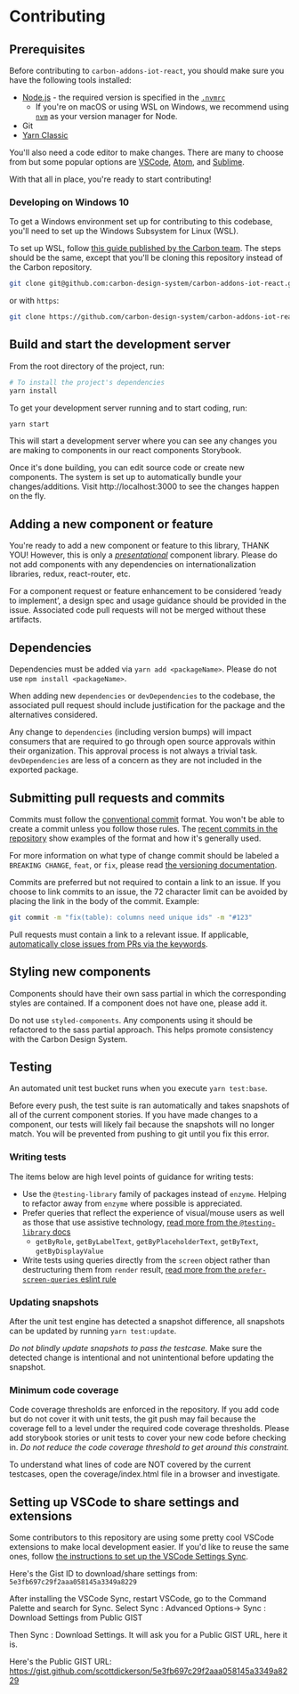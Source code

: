 # Contributing

## Prerequisites

Before contributing to `carbon-addons-iot-react`, you should make sure you have the following tools
installed:

- [Node.js](https://nodejs.org/en/download/) - the required version is specified in the [`.nvmrc`](/.nvmrc)
  - If you're on macOS or using WSL on Windows, we recommend using [`nvm`](https://github.com/nvm-sh/nvm) as your version manager for Node.
- Git
- [Yarn Classic](https://classic.yarnpkg.com/en/docs/install)

You'll also need a code editor to make changes. There are many to
choose from but some popular options are
[VSCode](https://code.visualstudio.com/), [Atom](https://atom.io), and
[Sublime](https://www.sublimetext.com/).

With that all in place, you're ready to start contributing!

### Developing on Windows 10

To get a Windows environment set up for contributing to this codebase, you'll need to set up the Windows Subsystem for Linux (WSL).

To set up WSL, follow [this guide published by the Carbon team](https://github.com/carbon-design-system/carbon/blob/master/docs/guides/setup/windows.md). The steps should be the same, except that you'll be cloning this repository instead of the Carbon repository.

```sh
git clone git@github.com:carbon-design-system/carbon-addons-iot-react.git
```

or with `https`:

```sh
git clone https://github.com/carbon-design-system/carbon-addons-iot-react.git
```

## Build and start the development server

From the root directory of the project, run:

```sh
# To install the project's dependencies
yarn install
```

To get your development server running and to start coding, run:

```sh
yarn start
```

This will start a development server where you can see any changes you are making to components in our react components Storybook.

Once it's done building, you can edit source code or create new components. The system is set up to automatically bundle your changes/additions. Visit http://localhost:3000 to see the changes happen on the fly.

## Adding a new component or feature

You're ready to add a new component or feature to this library, THANK YOU! However, this is only a [_presentational_](https://medium.com/@dan_abramov/smart-and-dumb-components-7ca2f9a7c7d0) component library. Please do not add components with any dependencies on internationalization libraries, redux, react-router, etc.

For a component request or feature enhancement to be considered ‘ready to implement’, a design spec and usage guidance should be provided in the issue. Associated code pull requests will not be merged without these artifacts.

## Dependencies

Dependencies must be added via `yarn add <packageName>`. Please do not use `npm install <packageName>`.

When adding new `dependencies` or `devDependencies` to the codebase, the associated pull request should include justification for the package and the alternatives considered.

Any change to `dependencies` (including version bumps) will impact consumers that are required to go through open source approvals within their organization. This approval process is not always a trivial task. `devDependencies` are less of a concern as they are not included in the exported package.

## Submitting pull requests and commits

Commits must follow the [conventional commit](https://www.conventionalcommits.org/en/v1.0.0-beta.2/#summary) format. You won't be able to create a commit unless you follow those rules. The [recent commits in the repository](https://github.com/carbon-design-system/carbon-addons-iot-react/commits/master) show examples of the format and how it's generally used.

For more information on what type of change commit should be labeled a `BREAKING CHANGE`, `feat`, or `fix`, please read [the versioning documentation](https://github.com/carbon-design-system/carbon-addons-iot-react/blob/master/docs/guides/versioning.md).

Commits are preferred but not required to contain a link to an issue. If you choose to link commits to an issue, the 72 character limit can be avoided by placing the link in the body of the commit. Example:

```sh
git commit -m "fix(table): columns need unique ids" -m "#123"
```

Pull requests must contain a link to a relevant issue. If applicable, [automatically close issues from PRs via the keywords](https://help.github.com/en/articles/closing-issues-using-keywords).

## Styling new components

Components should have their own sass partial in which the corresponding styles are contained. If a component does not have one, please add it.

Do not use `styled-components`. Any components using it should be refactored to the sass partial approach. This helps promote consistency with the Carbon Design System.

## Testing

An automated unit test bucket runs when you execute `yarn test:base`.

Before every push, the test suite is ran automatically and takes snapshots of all of the current component stories. If you have made changes to a component, our tests will likely fail because the snapshots will no longer match. You will be prevented from pushing to git until you fix this error.

### Writing tests

The items below are high level points of guidance for writing tests:

- Use the `@testing-library` family of packages instead of `enzyme`. Helping to refactor away from `enzyme` where possible is appreciated.
- Prefer queries that reflect the experience of visual/mouse users as well as those that use assistive technology, [read more from the `@testing-library` docs](https://testing-library.com/docs/guide-which-query)
  - `getByRole`, `getByLabelText`, `getByPlaceholderText`, `getByText`, `getByDisplayValue`
- Write tests using queries directly from the `screen` object rather than destructuring them from `render` result, [read more from the `prefer-screen-queries` eslint rule](https://github.com/testing-library/eslint-plugin-testing-library/blob/master/docs/rules/prefer-screen-queries.md)

### Updating snapshots

After the unit test engine has detected a snapshot difference, all snapshots can be updated by running `yarn test:update`.

_Do not blindly update snapshots to pass the testcase._ Make sure the detected change is intentional and not unintentional before updating the snapshot.

### Minimum code coverage

Code coverage thresholds are enforced in the repository. If you add code but do not cover it with unit tests, the git push may fail because the coverage fell to a level under the required code coverage thresholds. Please add storybook stories or unit tests to cover your new code before checking in. _Do not reduce the code coverage threshold to get around this constraint._

To understand what lines of code are NOT covered by the current testcases, open the coverage/index.html file in a browser and investigate.

## Setting up VSCode to share settings and extensions

Some contributors to this repository are using some pretty cool VSCode extensions to make local development easier. If you'd like to reuse the same ones, follow [the instructions to set up the VSCode Settings Sync](http://shanalikhan.github.io/2015/12/15/Visual-Studio-Code-Sync-Settings.html).

Here's the Gist ID to download/share settings from: `5e3fb697c29f2aaa058145a3349a8229`

After installing the VSCode Sync, restart VSCode, go to the Command Palette and search for Sync. Select Sync : Advanced Options-> Sync : Download Settings from Public GIST

Then Sync : Download Settings. It will ask you for a Public GIST URL, here it is.

Here's the Public GIST URL:
https://gist.github.com/scottdickerson/5e3fb697c29f2aaa058145a3349a8229
